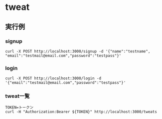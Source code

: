 # tweat
## 実行例
### signup
```
curl -X POST http://localhost:3000/signup -d '{"name":"testname", "email":"testmail@email.com","password":"testpass"}'
```
### login
```
curl -X POST http://localhost:3000/login -d '{"email":"testmail@email.com","password":"testpass"}'
```

### tweat一覧
```
TOKEN=トークン
curl -H "Authorization:Bearer ${TOKEN}" http://localhost:3000/tweats
```